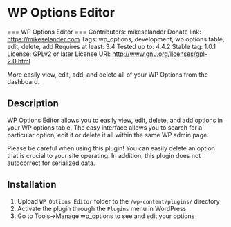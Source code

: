 # WP Options Editor

=== WP Options Editor ===
Contributors: mikeselander
Donate link: https://mikeselander.com
Tags: wp_options, development, wp options table, edit, delete, add
Requires at least: 3.4
Tested up to: 4.4.2
Stable tag: 1.0.1
License: GPLv2 or later
License URI: http://www.gnu.org/licenses/gpl-2.0.html

More easily view, edit, add, and delete all of your WP Options from the dashboard.

## Description

WP Options Editor allows you to easily view, edit, delete, and add options in your WP options table. The easy interface allows you to search for a particular option, edit it or delete it all within the same WP admin page.

Please be careful when using this plugin! You can easily delete an option that is crucial to your site operating. In addition, this plugin does not autocorrect for serialized data.

## Installation

1. Upload `WP Options Editor` folder to the `/wp-content/plugins/` directory
2. Activate the plugin through the `Plugins` menu in WordPress
3. Go to Tools->Manage wp_options to see and edit your options
